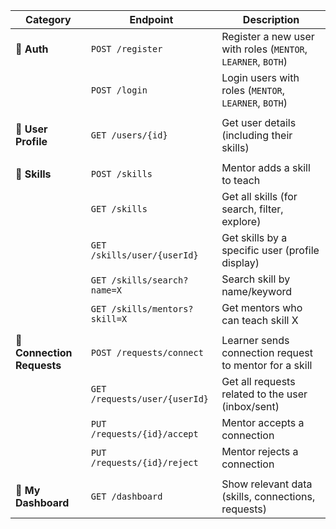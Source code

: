 | Category                   | Endpoint                          | Description                                                   |
|----------------------------|----------------------------------|---------------------------------------------------------------|
| 🔐 **Auth**                | `POST /register`                 | Register a new user with roles (`MENTOR`, `LEARNER`, `BOTH`)  |
|                            | `POST /login`                    | Login users with roles (`MENTOR`, `LEARNER`, `BOTH`)          |
|                            |                                  |                                                               |
| 👤 **User Profile**        | `GET /users/{id}`                | Get user details (including their skills)                    |
|                            |                                  |                                                               |
| 🧠 **Skills**              | `POST /skills`                   | Mentor adds a skill to teach                                 |
|                            | `GET /skills`                    | Get all skills (for search, filter, explore)                 |
|                            | `GET /skills/user/{userId}`      | Get skills by a specific user (profile display)              |
|                            | `GET /skills/search?name=X`      | Search skill by name/keyword                                 |
|                            | `GET /skills/mentors?skill=X`    | Get mentors who can teach skill X                            |
|                            |                                  |                                                               |
| 🤝 **Connection Requests** | `POST /requests/connect`         | Learner sends connection request to mentor for a skill       |
|                            | `GET /requests/user/{userId}`    | Get all requests related to the user (inbox/sent)            |
|                            | `PUT /requests/{id}/accept`      | Mentor accepts a connection                                  |
|                            | `PUT /requests/{id}/reject`      | Mentor rejects a connection                                  |
|                            |                                  |                                                               |
| 📖 **My Dashboard**        | `GET /dashboard`                 | Show relevant data (skills, connections, requests)           |
